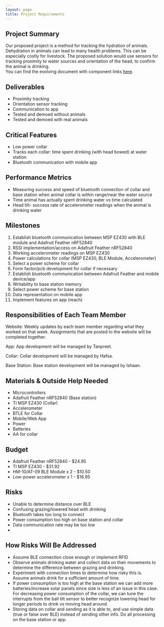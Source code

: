 ```yaml
---
layout: page
title: Project Requirements
---
```


## Project Summary
Our proposed project is a method for tracking the hydration of animals. Dehydration in animals can lead to many health problems. This can be especially costly for livestock. The proposed solution would use sensors for tracking proximity to water sources and orientation of the head, to confirm the animal is drinking.  
You can find the evolving document with component links [here](https://docs.google.com/document/d/1S5zivW_AB6peCOJfSw9JGnZi5F4OPk7b4tQhdf4p1Rw/edit?usp=sharing).

## Deliverables
- Proximity tracking
- Orientation sensor tracking
- Communication to app
- Tested and demoed without animals
- Tested and demoed with real animals 

## Critical Features
- Low power collar
- Tracks each collar: time spent drinking (with head bowed) at water station
- Bluetooth communication with mobile app

## Performance Metrics
- Measuring success and speed of bluetooth connection of collar and base station when animal collar is within range/near the water source
- Time animal has actually spent drinking water vs time calculated 
- Head tilt- success rate of accelerometer readings when the animal is drinking water

## Milestones
1. Establish bluetooth communication between MSP EZ430 with BLE module and Adafruit Feather nRF52840
2. RSSI implementation/access on Adafruit Feather nRF52840
3. Working accelerometer readings on MSP EZ430
4. Power calculations for collar (MSP EZ430, BLE Module, Accelerometer)
5. Select a power scheme for collar
6. Form factor/pcb development for collar if necessary
7. Establish bluetooth communication between Adafruit Feather and mobile device/app
8. Writability to base station memory
9. Select power scheme for base station
10. Data representation on mobile app
11. Implement features on app (reach)


## Responsibilities of Each Team Member
Website:
Weekly updates by each team member regarding what they worked on that week. Assignments that are posted to the website will be completed together.

App:
App development will be managed by Tanpreet. 

Collar:
Collar development will be managed by Hafsa. 

Base Station:
Base station development will be managed by Ishaan. 

## Materials & Outside Help Needed
- Microcontrollers
- Adafruit Feather nRF52840 (Base station)
- TI MSP EZ430 (Collar)
- Accelerometer
- BTLE for Collar
- Mobile/Web App
- Power
- Batteries 
- AA for collar


## Budget
- Adafruit Feather nRF52840 - $24.95
- TI MSP EZ430 - $31.92 
- HM-10/AT-09 BLE Module x 2 - $10.50
- Low-power accelerometer x 1 - $16.95

## Risks
- Unable to determine distance over BLE
- Confusing grazing/lowered head with drinking
- Bluetooth takes too long to connect
- Power consumption too high on base station and collar
- Data communication rate may be too low
- 
## How Risks Will Be Addressed
- Assume BLE connection close enough or implement RFID
- Observe animals drinking water and collect data on their movements to determine the difference between grazing and drinking.
- Experiment with connection times to determine how risky this is. Assume animals drink for a sufficient amount of time.
- If power consumption is too high at the base station we can add more batteries/increase solar panels since size is less of an issue in this case. For decreasing power consumption of the collar, we can tune the interrupts from the ball tilt sensor to better recognize lowering head for longer periods to drink vs moving head around. 
- Storing data on collar and sending as it is able to, and use simple data (true or false over BLE) instead of sending other info. Do all processing on the base station or app.
